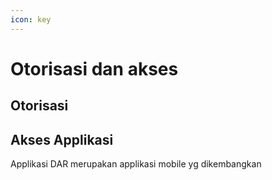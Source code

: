 ```yaml
---
icon: key
---
```


# Otorisasi dan akses

## Otorisasi



## Akses Applikasi

Applikasi DAR merupakan applikasi mobile yg dikembangkan&#x20;



